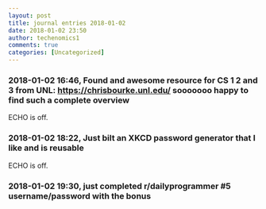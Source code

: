 ```yaml
---
layout: post
title: journal entries 2018-01-02
date: 2018-01-02 23:50
author: techenomics1
comments: true
categories: [Uncategorized]
---
```

### 2018-01-02 16:46, Found and awesome resource for CS 1 2 and 3 from UNL: https://chrisbourke.unl.edu/ sooooooo happy to find such a complete overview  
ECHO is off.
### 2018-01-02 18:22, Just bilt an XKCD password generator that I like and is reusable  
ECHO is off.
### 2018-01-02 19:30, just completed r/dailyprogrammer #5 username/password with the bonus   
